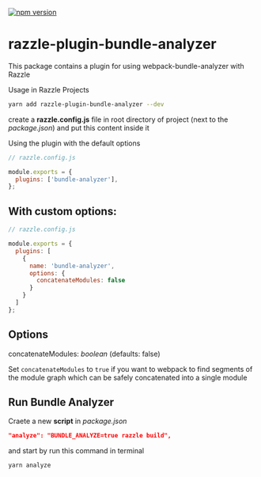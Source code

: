 [![npm version](https://badge.fury.io/js/razzle-plugin-bundle-analyzer.svg)](https://badge.fury.io/js/razzle-plugin-bundle-analyzer)

# razzle-plugin-bundle-analyzer
This package contains a plugin for using webpack-bundle-analyzer with Razzle

Usage in Razzle Projects
```sh
yarn add razzle-plugin-bundle-analyzer --dev
```

create a **razzle.config.js** file in root directory of project (next to the *package.json*) and put this content inside it

Using the plugin with the default options
```javascript
// razzle.config.js

module.exports = {
  plugins: ['bundle-analyzer'],
};
```

## With custom options:

```javascript
// razzle.config.js

module.exports = {
  plugins: [
    {
      name: 'bundle-analyzer',
      options: {
        concatenateModules: false
      }
    }
  ]
};
```

## Options
concatenateModules: *boolean* (defaults: false)

Set `concatenateModules` to `true` if you want to webpack to find segments of the module graph which can be safely concatenated into a single module

## Run Bundle Analyzer

Craete a new **script** in *package.json* 

```json
"analyze": "BUNDLE_ANALYZE=true razzle build",
```

and start by run this command in terminal
```sh 
yarn analyze
``` 